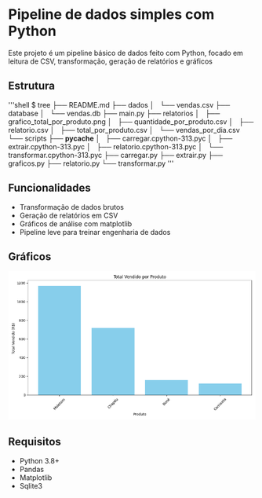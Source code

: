 # Pipeline de dados simples com Python
Este projeto é um pipeline básico de dados feito com Python, focado em leitura de CSV, transformação, geração de relatórios e gráficos
## Estrutura
'''shell
$ tree 
├── README.md
├── dados
│   └── vendas.csv
├── database
│   └── vendas.db
├── main.py
├── relatorios
│   ├── grafico_total_por_produto.png
│   ├── quantidade_por_produto.csv
│   ├── relatorio.csv
│   ├── total_por_produto.csv
│   └── vendas_por_dia.csv
└── scripts
    ├── __pycache__
    │   ├── carregar.cpython-313.pyc
    │   ├── extrair.cpython-313.pyc
    │   ├── relatorio.cpython-313.pyc
    │   └── transformar.cpython-313.pyc
    ├── carregar.py
    ├── extrair.py
    ├── graficos.py
    ├── relatorio.py
    └── transformar.py
'''

## Funcionalidades

- Transformação de dados brutos
- Geração de relatórios em CSV
- Gráficos de análise com matplotlib
- Pipeline leve para treinar engenharia de dados

## Gráficos

<img src="relatorios/grafico_total_por_produto.png" width="600" />

## Requisitos

- Python 3.8+
- Pandas
- Matplotlib
- Sqlite3
